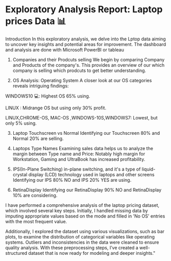 # Exploratory Analysis Report: Laptop prices Data 📊
Introduction
In this exploratory analysis, we delve into the Lptop data aiming to uncover key insights and potential areas for improvement. The dashboard and analysis are done with Microsoft PowerBI or tableau

1. Companies and their Prodcuts selling 
We begin by comparing Company and  Products of the company's. This provides an overview of our which company is selling which prodcuts to get better understanding.

2. OS Analysis: Operating System
A closer look at our OS categories reveals intriguing findings:

 WINDOWS10 💻: Highest OS 65% using.

 LINUX : Midrange OS but using only 30% profit.

 LINUX,CHROME-OS, MAC-OS ,WINDOWS-10S,WINDOWS7:  Lowest, but only 5% using.

3. Laptop Touchscreen vs Normal
Identifying our Touchscreen 80% and Normal 20% are selling.

4. Laptops Type Names
Examining  sales data helps us to analyze the margin between Type name and Price: Notably high margin for Workstation, Gaming and UltraBook has increased profitability.

6. IPS(In-Plane Switching)
in-plane switching, and it's a type of liquid-crystal display (LCD) technology used in laptops and other screens
Identifying our IPS 80% NO and IPS 20% YES are using.

7. RetinaDisplay
Identifying our RetinaDisplay 90% NO and RetinaDisplay 10% are considering.

I have performed a comprehensive analysis of the laptop pricing dataset, which involved several key steps. Initially, I handled missing data by imputing appropriate values based on the mode and filled in 'No OS' entries with the most frequent value.

Additionally, I explored the dataset using various visualizations, such as bar plots, to examine the distribution of categorical variables like operating systems. Outliers and inconsistencies in the data were cleaned to ensure quality analysis. With these preprocessing steps, I’ve created a well-structured dataset that is now ready for modeling and deeper insights."

